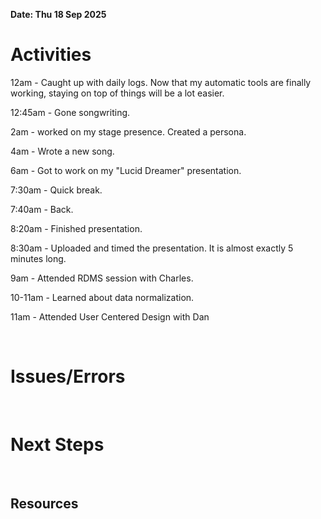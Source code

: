 **Date: Thu 18 Sep 2025**<br>

# Activities

12am - Caught up with daily logs. Now that my automatic tools are finally working, staying on top of things will be a lot easier.

12:45am - Gone songwriting.

2am - worked on my stage presence. Created a persona.

4am - Wrote a new song.

6am - Got to work on my "Lucid Dreamer" presentation.

7:30am - Quick break.

7:40am - Back.

8:20am - Finished presentation.

8:30am - Uploaded and timed the presentation. It is almost exactly 5 minutes long.



9am - Attended RDMS session with Charles.

10-11am - Learned about data normalization.

11am - Attended User Centered Design with Dan 







<br>

# Issues/Errors

<br>

# Next Steps

<br>

## Resources

<br>
